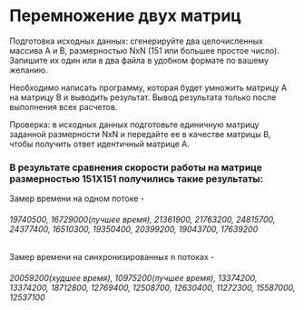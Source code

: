 # Перемножение двух матриц

  Подготовка исходных данных: сгенерируйте два целочисленных массива А
и В, размерностью NxN (151 или большее простое число). Запишите их один
или в два файла в удобном формате по вашему желанию.

  Необходимо написать программу, которая будет умножить матрицу А на
матрицу В и выводить результат. Вывод результата только после
выполнения всех расчетов.

  Проверка: в исходных данных подготовьте единичную матрицу заданной
размерности NxN и передайте ее в качестве матрицы В, чтобы получить
ответ идентичный матрице A.

### В результате сравнения скорости работы на матрице размерностью 151X151 получились такие результаты:

Замер времени на одном потоке - 
###### 19740500, 16729000(лучшее время), 21361900, 21763200, 24815700, 24377400, 16510300, 19350400, 20399200, 19043700, 17639200

Замер времени на синхронизированных n потоках - 
###### 20059200(худшее время), 10975200(лучшее время), 13374200, 13374200, 18712800, 12769400, 12508700, 12630400, 11272300, 15587000, 12537100
